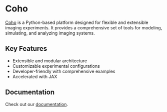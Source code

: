 # Coho

[Coho](https://github.com/dgursoy/coho) is a Python-based platform designed for flexible and extensible imaging experiments. It provides a comprehensive set of tools for modeling, simulating, and analyzing imaging systems.

## Key Features

* Extensible and modular architecture
* Customizable experimental configurations
* Developer-friendly with comprehensive examples
* Accelerated with JAX

## Documentation

Check out our [documentation](https://dgursoy.github.io/coho/).
